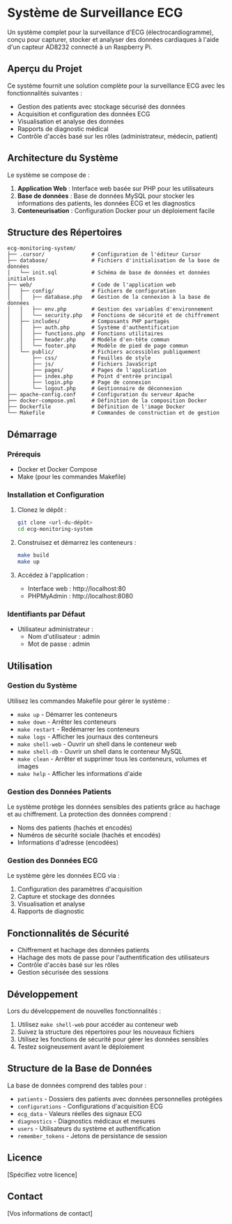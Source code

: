 # Système de Surveillance ECG

Un système complet pour la surveillance d'ECG (électrocardiogramme), conçu pour capturer, stocker et analyser des données cardiaques à l'aide d'un capteur AD8232 connecté à un Raspberry Pi.

## Aperçu du Projet

Ce système fournit une solution complète pour la surveillance ECG avec les fonctionnalités suivantes :
- Gestion des patients avec stockage sécurisé des données
- Acquisition et configuration des données ECG
- Visualisation et analyse des données
- Rapports de diagnostic médical
- Contrôle d'accès basé sur les rôles (administrateur, médecin, patient)

## Architecture du Système

Le système se compose de :
1. **Application Web** : Interface web basée sur PHP pour les utilisateurs
2. **Base de données** : Base de données MySQL pour stocker les informations des patients, les données ECG et les diagnostics
3. **Conteneurisation** : Configuration Docker pour un déploiement facile

## Structure des Répertoires

```
ecg-monitoring-system/
├── .cursor/               # Configuration de l'éditeur Cursor
├── database/              # Fichiers d'initialisation de la base de données
│   └── init.sql           # Schéma de base de données et données initiales
├── web/                   # Code de l'application web
│   ├── config/            # Fichiers de configuration
│   │   ├── database.php   # Gestion de la connexion à la base de données
│   │   ├── env.php        # Gestion des variables d'environnement
│   │   └── security.php   # Fonctions de sécurité et de chiffrement
│   ├── includes/          # Composants PHP partagés
│   │   ├── auth.php       # Système d'authentification
│   │   ├── functions.php  # Fonctions utilitaires
│   │   ├── header.php     # Modèle d'en-tête commun
│   │   └── footer.php     # Modèle de pied de page commun
│   └── public/            # Fichiers accessibles publiquement
│       ├── css/           # Feuilles de style
│       ├── js/            # Fichiers JavaScript
│       ├── pages/         # Pages de l'application
│       ├── index.php      # Point d'entrée principal
│       ├── login.php      # Page de connexion
│       └── logout.php     # Gestionnaire de déconnexion
├── apache-config.conf     # Configuration du serveur Apache
├── docker-compose.yml     # Définition de la composition Docker
├── Dockerfile             # Définition de l'image Docker
└── Makefile               # Commandes de construction et de gestion
```

## Démarrage

### Prérequis

- Docker et Docker Compose
- Make (pour les commandes Makefile)

### Installation et Configuration

1. Clonez le dépôt :
   ```bash
   git clone <url-du-dépôt>
   cd ecg-monitoring-system
   ```

2. Construisez et démarrez les conteneurs :
   ```bash
   make build
   make up
   ```

3. Accédez à l'application :
   - Interface web : http://localhost:80
   - PHPMyAdmin : http://localhost:8080

### Identifiants par Défaut

- Utilisateur administrateur :
  - Nom d'utilisateur : admin
  - Mot de passe : admin

## Utilisation

### Gestion du Système

Utilisez les commandes Makefile pour gérer le système :

- `make up` - Démarrer les conteneurs
- `make down` - Arrêter les conteneurs
- `make restart` - Redémarrer les conteneurs
- `make logs` - Afficher les journaux des conteneurs
- `make shell-web` - Ouvrir un shell dans le conteneur web
- `make shell-db` - Ouvrir un shell dans le conteneur MySQL
- `make clean` - Arrêter et supprimer tous les conteneurs, volumes et images
- `make help` - Afficher les informations d'aide

### Gestion des Données Patients

Le système protège les données sensibles des patients grâce au hachage et au chiffrement. La protection des données comprend :
- Noms des patients (hachés et encodés)
- Numéros de sécurité sociale (hachés et encodés)
- Informations d'adresse (encodées)

### Gestion des Données ECG

Le système gère les données ECG via :
1. Configuration des paramètres d'acquisition
2. Capture et stockage des données
3. Visualisation et analyse
4. Rapports de diagnostic

## Fonctionnalités de Sécurité

- Chiffrement et hachage des données patients
- Hachage des mots de passe pour l'authentification des utilisateurs
- Contrôle d'accès basé sur les rôles
- Gestion sécurisée des sessions

## Développement

Lors du développement de nouvelles fonctionnalités :

1. Utilisez `make shell-web` pour accéder au conteneur web
2. Suivez la structure des répertoires pour les nouveaux fichiers
3. Utilisez les fonctions de sécurité pour gérer les données sensibles
4. Testez soigneusement avant le déploiement

## Structure de la Base de Données

La base de données comprend des tables pour :
- `patients` - Dossiers des patients avec données personnelles protégées
- `configurations` - Configurations d'acquisition ECG
- `ecg_data` - Valeurs réelles des signaux ECG
- `diagnostics` - Diagnostics médicaux et mesures
- `users` - Utilisateurs du système et authentification
- `remember_tokens` - Jetons de persistance de session

## Licence

[Spécifiez votre licence]

## Contact

[Vos informations de contact] 